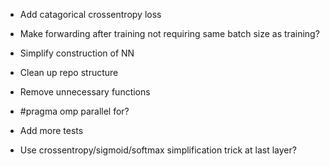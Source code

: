 * Add catagorical crossentropy loss

* Make forwarding after training not requiring same batch size as training?

* Simplify construction of NN

* Clean up repo structure
* Remove unnecessary functions

* #pragma omp parallel for?
* Add more tests
* Use crossentropy/sigmoid/softmax simplification trick at last layer?
